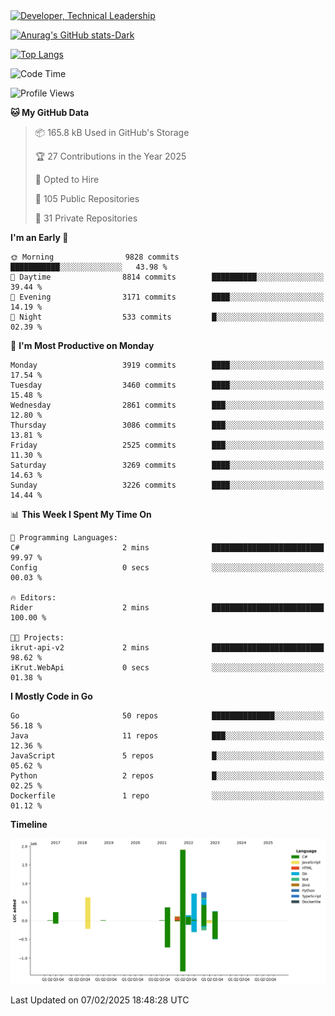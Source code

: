 <div>
  <a href="https://www.linkedin.com/in/arielpineiro/" target="_blank" rel="nofollow noopener noreferrer">
    <img src="https://img.shields.io/badge/-LinkedIn-%230077B5?style=for-the-badge&logo=linkedin&logoColor=white" alt="Developer, Technical Leadership" title="Ariel Piñeiro">
  </a>
</div>

[![Anurag's GitHub stats-Dark](https://github-readme-stats.vercel.app/api?username=arielsrv&show_icons=true&theme=dark#gh-dark-mode-only)](https://github.com/anuraghazra/github-readme-stats#gh-dark-mode-only)

[![Top Langs](https://github-readme-stats.vercel.app/api/top-langs/?username=arielsrv&layout=compact&langs_count=10&theme=dark#gh-dark-mode-only)](https://github.com/anuraghazra/github-readme-stats&theme=dark#gh-dark-mode-only)

<!--START_SECTION:waka-->
![Code Time](http://img.shields.io/badge/Code%20Time-1%2C131%20hrs%207%20mins-blue)

![Profile Views](http://img.shields.io/badge/Profile%20Views-8-blue)

**🐱 My GitHub Data** 

> 📦 165.8 kB Used in GitHub's Storage 
 > 
> 🏆 27 Contributions in the Year 2025
 > 
> 💼 Opted to Hire
 > 
> 📜 105 Public Repositories 
 > 
> 🔑 31 Private Repositories 
 > 
**I'm an Early 🐤** 

```text
🌞 Morning                9828 commits        ███████████░░░░░░░░░░░░░░   43.98 % 
🌆 Daytime                8814 commits        ██████████░░░░░░░░░░░░░░░   39.44 % 
🌃 Evening                3171 commits        ████░░░░░░░░░░░░░░░░░░░░░   14.19 % 
🌙 Night                  533 commits         █░░░░░░░░░░░░░░░░░░░░░░░░   02.39 % 
```
📅 **I'm Most Productive on Monday** 

```text
Monday                   3919 commits        ████░░░░░░░░░░░░░░░░░░░░░   17.54 % 
Tuesday                  3460 commits        ████░░░░░░░░░░░░░░░░░░░░░   15.48 % 
Wednesday                2861 commits        ███░░░░░░░░░░░░░░░░░░░░░░   12.80 % 
Thursday                 3086 commits        ███░░░░░░░░░░░░░░░░░░░░░░   13.81 % 
Friday                   2525 commits        ███░░░░░░░░░░░░░░░░░░░░░░   11.30 % 
Saturday                 3269 commits        ████░░░░░░░░░░░░░░░░░░░░░   14.63 % 
Sunday                   3226 commits        ████░░░░░░░░░░░░░░░░░░░░░   14.44 % 
```


📊 **This Week I Spent My Time On** 

```text
💬 Programming Languages: 
C#                       2 mins              █████████████████████████   99.97 % 
Config                   0 secs              ░░░░░░░░░░░░░░░░░░░░░░░░░   00.03 % 

🔥 Editors: 
Rider                    2 mins              █████████████████████████   100.00 % 

🐱‍💻 Projects: 
ikrut-api-v2             2 mins              █████████████████████████   98.62 % 
iKrut.WebApi             0 secs              ░░░░░░░░░░░░░░░░░░░░░░░░░   01.38 % 
```

**I Mostly Code in Go** 

```text
Go                       50 repos            ██████████████░░░░░░░░░░░   56.18 % 
Java                     11 repos            ███░░░░░░░░░░░░░░░░░░░░░░   12.36 % 
JavaScript               5 repos             █░░░░░░░░░░░░░░░░░░░░░░░░   05.62 % 
Python                   2 repos             █░░░░░░░░░░░░░░░░░░░░░░░░   02.25 % 
Dockerfile               1 repo              ░░░░░░░░░░░░░░░░░░░░░░░░░   01.12 % 
```



**Timeline**

![Lines of Code chart](https://raw.githubusercontent.com/arielsrv/arielsrv/main/assets/bar_graph.png)


 Last Updated on 07/02/2025 18:48:28 UTC
<!--END_SECTION:waka-->
